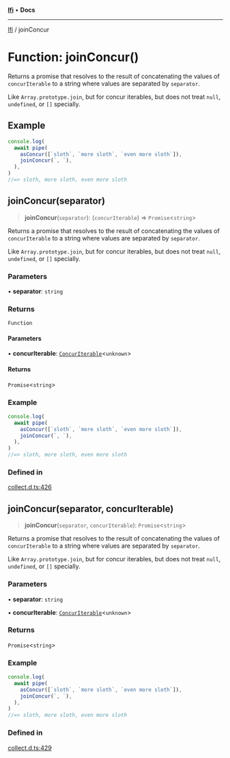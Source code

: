 [**lfi**](../readme.md) • **Docs**

***

[lfi](../globals.md) / joinConcur

# Function: joinConcur()

Returns a promise that resolves to the result of concatenating the values of
`concurIterable` to a string where values are separated by `separator`.

Like `Array.prototype.join`, but for concur iterables, but does not treat
`null`, `undefined`, or `[]` specially.

## Example

```js
console.log(
  await pipe(
    asConcur([`sloth`, `more sloth`, `even more sloth`]),
    joinConcur(`, `),
  ),
)
//=> sloth, more sloth, even more sloth
```

## joinConcur(separator)

> **joinConcur**(`separator`): (`concurIterable`) => `Promise`\<`string`\>

Returns a promise that resolves to the result of concatenating the values of
`concurIterable` to a string where values are separated by `separator`.

Like `Array.prototype.join`, but for concur iterables, but does not treat
`null`, `undefined`, or `[]` specially.

### Parameters

• **separator**: `string`

### Returns

`Function`

#### Parameters

• **concurIterable**: [`ConcurIterable`](../type-aliases/ConcurIterable.md)\<`unknown`\>

#### Returns

`Promise`\<`string`\>

### Example

```js
console.log(
  await pipe(
    asConcur([`sloth`, `more sloth`, `even more sloth`]),
    joinConcur(`, `),
  ),
)
//=> sloth, more sloth, even more sloth
```

### Defined in

[collect.d.ts:426](https://github.com/TomerAberbach/lfi/blob/d7a0f90dd72245d6efd6bd97c58a78b3f3028f25/src/operations/collect.d.ts#L426)

## joinConcur(separator, concurIterable)

> **joinConcur**(`separator`, `concurIterable`): `Promise`\<`string`\>

Returns a promise that resolves to the result of concatenating the values of
`concurIterable` to a string where values are separated by `separator`.

Like `Array.prototype.join`, but for concur iterables, but does not treat
`null`, `undefined`, or `[]` specially.

### Parameters

• **separator**: `string`

• **concurIterable**: [`ConcurIterable`](../type-aliases/ConcurIterable.md)\<`unknown`\>

### Returns

`Promise`\<`string`\>

### Example

```js
console.log(
  await pipe(
    asConcur([`sloth`, `more sloth`, `even more sloth`]),
    joinConcur(`, `),
  ),
)
//=> sloth, more sloth, even more sloth
```

### Defined in

[collect.d.ts:429](https://github.com/TomerAberbach/lfi/blob/d7a0f90dd72245d6efd6bd97c58a78b3f3028f25/src/operations/collect.d.ts#L429)
